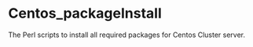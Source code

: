 # Centos_packageInstall
The Perl scripts to install all required packages for Centos Cluster server.
